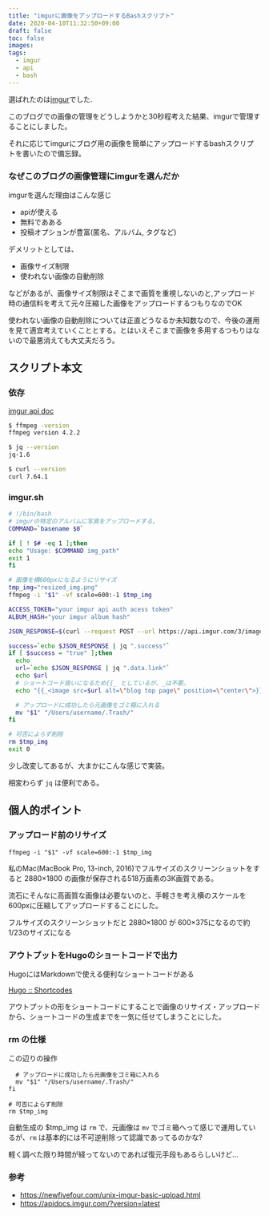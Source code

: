 ```yaml
---
title: "imgurに画像をアップロードするBashスクリプト"
date: 2020-04-10T11:32:50+09:00
draft: false
toc: false
images:
tags:
  - imgur
  - api
  - bash
---
```


選ばれたのは[imgur](https://imgur.com/)でした.

このブログでの画像の管理をどうしようかと30秒程考えた結果、imgurで管理することにしました。

それに応じてimgurにブログ用の画像を簡単にアップロードするbashスクリプトを書いたので備忘録。

### なぜこのブログの画像管理にimgurを選んだか

imgurを選んだ理由はこんな感じ
- apiが使える
- 無料であある
- 投稿オプションが豊富(匿名、アルバム, タグなど)

デメリットとしては、
- 画像サイズ制限
- 使われない画像の自動削除

などがあるが、画像サイズ制限はそこまで画質を重視しないのと,アップロード時の通信料を考えて元々圧縮した画像をアップロードするつもりなのでOK

使われない画像の自動削除については正直どうなるか未知数なので、今後の運用を見て適宜考えていくこととする。とはいえそこまで画像を多用するつもりはないので最悪消えても大丈夫だろう。



## スクリプト本文
### 依存
[imgur api doc](https://apidocs.imgur.com/?version=latest)

```bash
$ ffmpeg -version
ffmpeg version 4.2.2

$ jq --version
jq-1.6

$ curl --version
curl 7.64.1
```
### imgur.sh
```bash
# !/bin/bash
# imgurの特定のアルバムに写真をアップロードする。
COMMAND=`basename $0`

if [ ! $# -eq 1 ];then
echo "Usage: $COMMAND img_path"
exit 1
fi

# 画像を横600pxになるようにリサイズ
tmp_img="resized_img.png"
ffmpeg -i "$1" -vf scale=600:-1 $tmp_img

ACCESS_TOKEN="your imgur api auth acess token"
ALBUM_HASH="your imgur album hash"

JSON_RESPONSE=$(curl --request POST --url https://api.imgur.com/3/image --header "authorization: Bearer ${ACCESS_TOKEN}" -F "image=@$tmp_img" -F "album=$ALBUM_HASH")

success=`echo $JSON_RESPONSE | jq ".success"`
if [ $success = "true" ];then
  echo
  url=`echo $JSON_RESPONSE | jq ".data.link"`
  echo $url
  # ショートコード扱いになるため{{_ としているが、_は不要。
  echo "{{_<image src=$url alt=\"blog top page\" position=\"center\">}}"

  # アップロードに成功したら元画像をゴミ箱に入れる
  mv "$1" "/Users/username/.Trash/"
fi

# 可否によらず削除
rm $tmp_img
exit 0

```

少し改変してあるが、大まかにこんな感じで実装。

相変わらず `jq` は便利である。

## 個人的ポイント
### アップロード前のリサイズ
```
ffmpeg -i "$1" -vf scale=600:-1 $tmp_img
```
私のMac(MacBook Pro, 13-inch, 2016)でフルサイズのスクリーンショットをすると 2880×1800 の画像が保存される518万画素の3K画質である。

流石にそんなに高画質な画像は必要ないのと、手軽さを考え横のスケールを600pxに圧縮してアップロードすることにした。

フルサイズのスクリーンショットだと 2880×1800 が 600×375になるので約1/23のサイズになる

### アウトプットをHugoのショートコードで出力
HugoにはMarkdownで使える便利なショートコードがある

[Hugo :: Shortcodes](https://gohugo.io/content-management/shortcodes/)

アウトプットの形をショートコードにすることで画像のリサイズ・アップロードから、ショートコードの生成までを一気に任せてしまうことにした。


### rm の仕様
この辺りの操作

```
  # アップロードに成功したら元画像をゴミ箱に入れる
  mv "$1" "/Users/username/.Trash/"
fi

# 可否によらず削除
rm $tmp_img
```

自動生成の $tmp_img は `rm` で、元画像は `mv` でゴミ箱へって感じで運用しているが、`rm` は基本的には不可逆削除って認識であってるのかな?

軽く調べた限り時間が経ってないのであれば復元手段もあるらしいけど...


### 参考
- https://newfivefour.com/unix-imgur-basic-upload.html
- https://apidocs.imgur.com/?version=latest